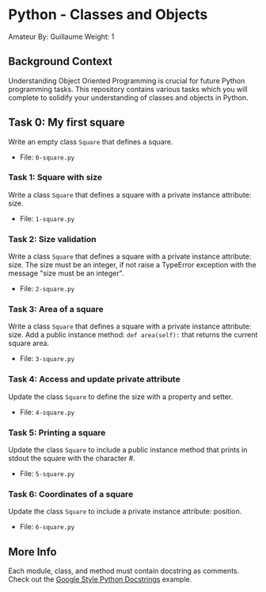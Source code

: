 # Python - Classes and Objects
Amateur By: Guillaume Weight: 1

## Background Context

Understanding Object Oriented Programming is crucial for future Python programming tasks. This repository contains various tasks which you will complete to solidify your understanding of classes and objects in Python.

## Task 0: My first square

Write an empty class `Square` that defines a square.

- File: `0-square.py`

### Task 1: Square with size

Write a class `Square` that defines a square with a private instance attribute: size.

- File: `1-square.py`

### Task 2: Size validation

Write a class `Square` that defines a square with a private instance attribute: size. The size must be an integer, if not raise a TypeError exception with the message "size must be an integer".

- File: `2-square.py`

### Task 3: Area of a square

Write a class `Square` that defines a square with a private instance attribute: size. Add a public instance method: `def area(self):` that returns the current square area.

- File: `3-square.py`

### Task 4: Access and update private attribute

Update the class `Square` to define the size with a property and setter.

- File: `4-square.py`

### Task 5: Printing a square

Update the class `Square` to include a public instance method that prints in stdout the square with the character #.

- File: `5-square.py`

### Task 6: Coordinates of a square

Update the class `Square` to include a private instance attribute: position.

- File: `6-square.py`


## More Info

Each module, class, and method must contain docstring as comments. Check out the [Google Style Python Docstrings](http://sphinxcontrib-napoleon.readthedocs.io/en/latest/example_google.html) example.